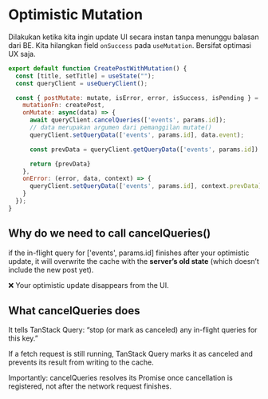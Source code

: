 # Optimistic Mutation

Dilakukan ketika kita ingin update UI secara instan tanpa menunggu balasan dari BE. Kita hilangkan field `onSuccess` pada `useMutation`. Bersifat optimasi UX saja.

```js
export default function CreatePostWithMutation() {
  const [title, setTitle] = useState("");
  const queryClient = useQueryClient();

  const { postMutate: mutate, isError, error, isSuccess, isPending } = useMutation({
    mutationFn: createPost,
    onMutate: async(data) => {
      await queryClient.cancelQueries(['events', params.id]);  
      // data merupakan argumen dari pemanggilan mutate()
      queryClient.setQueryData(['events', params.id], data.event);

      const prevData = queryClient.getQueryData(['events', params.id])

      return {prevData}
    },
    onError: (error, data, context) => {
      queryClient.setQueryData(['events', params.id], context.prevData)
    }
  });
}
```

## Why do we need to call cancelQueries()

if the in-flight query for ['events', params.id] finishes after your optimistic update, it will overwrite the cache with the **server’s old state** (which doesn’t include the new post yet).

❌ Your optimistic update disappears from the UI.

## What cancelQueries does

It tells TanStack Query: “stop (or mark as canceled) any in-flight queries for this key.”

If a fetch request is still running, TanStack Query marks it as canceled and prevents its result from writing to the cache.

Importantly: cancelQueries resolves its Promise once cancellation is registered, not after the network request finishes.
